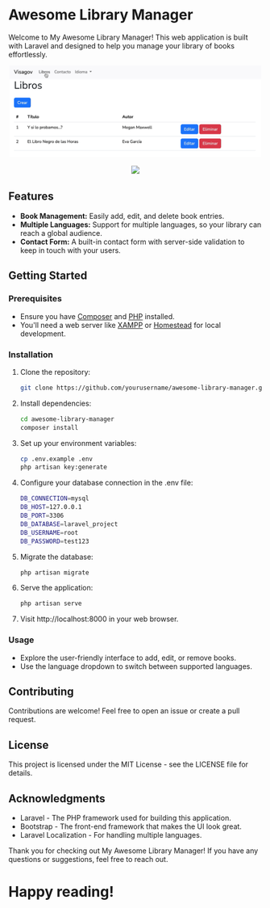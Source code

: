 # Awesome Library Manager

Welcome to My Awesome Library Manager! This web application is built with Laravel and designed to help you manage your library of books effortlessly.

<p align="center"><img src="readme-img.png" width="500"></p>

<p align="center"><a href="https://laravel.com" target="_blank"><img src="https://raw.githubusercontent.com/laravel/art/master/logo-lockup/5%20SVG/2%20CMYK/1%20Full%20Color/laravel-logolockup-cmyk-red.svg" width="400"></a></p>

## Features

-   **Book Management:** Easily add, edit, and delete book entries.
-   **Multiple Languages:** Support for multiple languages, so your library can reach a global audience.
-   **Contact Form:** A built-in contact form with server-side validation to keep in touch with your users.

## Getting Started

### Prerequisites

-   Ensure you have [Composer](https://getcomposer.org/) and [PHP](https://www.php.net/) installed.
-   You'll need a web server like [XAMPP](https://www.apachefriends.org/) or [Homestead](https://laravel.com/docs/8.x/homestead) for local development.

### Installation

1.  Clone the repository:

    ```bash
    git clone https://github.com/yourusername/awesome-library-manager.git
    ```

2.  Install dependencies:

    ```bash
    cd awesome-library-manager
    composer install
    ```

3.  Set up your environment variables:

    ```bash
    cp .env.example .env
    php artisan key:generate
    ```

4.  Configure your database connection in the .env file:

    ```bash
    DB_CONNECTION=mysql
    DB_HOST=127.0.0.1
    DB_PORT=3306
    DB_DATABASE=laravel_project
    DB_USERNAME=root
    DB_PASSWORD=test123
    ```

5.  Migrate the database:

    ```bash
    php artisan migrate
    ```

6.  Serve the application:

    ```bash
    php artisan serve
    ```

7.  Visit http://localhost:8000 in your web browser.

### Usage
- Explore the user-friendly interface to add, edit, or remove books.
- Use the language dropdown to switch between supported languages.

## Contributing
Contributions are welcome! Feel free to open an issue or create a pull request.

## License
This project is licensed under the MIT License - see the LICENSE file for details.

## Acknowledgments
- Laravel - The PHP framework used for building this application.
- Bootstrap - The front-end framework that makes the UI look great.
- Laravel Localization - For handling multiple languages.

Thank you for checking out My Awesome Library Manager! If you have any questions or suggestions, feel free to reach out.

# Happy reading!
